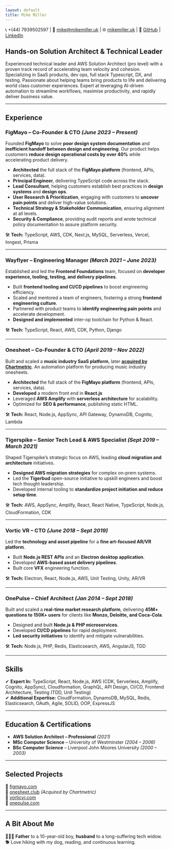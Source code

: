 ```yaml
---
layout: default
title: Mike Miller
---
```


📞 +(44) 7939502597 | 📧 [mike@mikemiller.uk](mailto:mike@mikemiller.uk) | 🌐 [mikemiller.uk](https://mikemiller.uk)  | 🔗 [GitHub](https://github.com/imikemiller) | [LinkedIn](https://www.linkedin.com/in/mike-miller-ab0b0845/) 

## **Hands-on Solution Architect & Technical Leader**  
Experienced technical leader and AWS Solution Architect (pro level) with a proven track record of accelerating team velocity and cohesion. Specializing in SaaS products, dev ops, full stack Typescript, DX, and testing. Passionate about helping teams bring products to life and delivering world class customer experiences. Expert at leveraging AI-driven automation to streamline workflows, maximise productivity, and rapidly deliver business value.

---

## **Experience**  

### **FigMayo – Co-Founder & CTO** *(June 2023 – Present)*  
Founded **FigMayo** to solve **poor design system documentation** and **inefficient handoff between design and engineering**. Our product helps customers **reduce design operational costs by over 40%** while accelerating product delivery.  

- **Architected** the full stack of the **FigMayo platform** (frontend, APIs, services, data).  
- **Principal Engineer**, delivering TypeScript code across the stack.  
- **Lead Consultant**, helping customers establish best practices in **design systems** and **design ops**.  
- **User Research & Prioritization**, engaging with customers to **uncover pain points** and deliver high-value solutions.  
- **Technical Strategy & Stakeholder Communication**, ensuring alignment at all levels.  
- **Security & Compliance**, providing audit reports and wrote technical policy documentation to assure platform security.  

🛠 **Tech:** TypeScript, AWS, CDK, Next.js, MySQL, Serverless, Vercel, Inngest, Prisma  

---

### **Wayflyer – Engineering Manager** *(March 2021 – June 2023)*  
Established and led the **Frontend Foundations** team, focused on **developer experience, tooling, testing, and delivery pipelines**.  

- Built **frontend tooling and CI/CD pipelines** to boost engineering efficiency.  
- Scaled and mentored a team of engineers, fostering a strong **frontend engineering culture**.  
- Partnered with product teams to **identify engineering pain points** and accelerate development.
- **Designed and implemented** inter-op toolchain for Python & React.

🛠 **Tech:** TypeScript, React, AWS, CDK, Python, Django  

---

### **Onesheet – Co-Founder & CTO** *(April 2019 – Nov 2022)*  
Built and scaled a **music industry SaaS platform**, later **[acquired by Chartmetric](https://www.musicbusinessworldwide.com/us-music-data-analytics-firm-chartmetric-acquires-uk-based-tech-startup-onesheet/)**. An automation platform for producing music industry onesheets.

- **Architected** the full stack of the **FigMayo platform** (frontend, APIs, services, data).  
- **Developed** a modern front end in **React.js**
- Leveraged **AWS Amplify** with **serverless architecture** for scalability.  
- Optimized for **SEO & performance**, publishing static HTML.  

🛠 **Tech:** React, Node.js, AppSync, API Gateway, DynamoDB, Cognito, Lambda  

---

### **Tigerspike – Senior Tech Lead & AWS Specialist** *(Sept 2019 – March 2021)*  
Shaped Tigerspike’s strategic focus on AWS, leading **cloud migration and architecture** initiatives.  

- **Designed AWS migration strategies** for complex on-prem systems.  
- Led the **Tigerbud** open-source initiative to upskill engineers and boost tech thought leadership.  
- Developed internal tooling to **standardize project initiation and reduce setup time**.  

🛠 **Tech:** AWS, AppSync, Amplify, React, React Native, TypeScript, Node.js, CloudFormation, CDK  

---

### **Vortic VR – CTO** *(June 2018 – Sept 2019)*  
Led the **technology and asset pipeline** for a **fine art-focused AR/VR platform**.  

- Built **Node.js REST APIs** and an **Electron desktop application**.  
- Developed **AWS-based asset delivery pipelines**.
- Built core **VFX** engineering function.

🛠 **Tech:** Electron, React, Node.js, AWS, Unit Testing, Unity, AR/VR  

---

### **OnePulse – Chief Architect** *(Jan 2014 – Sept 2018)*  
Built and scaled a **real-time market research platform**, delivering **45M+ questions to 150K+ users** for clients like **Monzo, Deloitte, and Coca-Cola**.  

- Designed and built **Node.js & PHP microservices**.  
- Developed **CI/CD pipelines** for rapid deployment.  
- **Led security initiatives** to identify and mitigate vulnerabilities.  

🛠 **Tech:** Node.js, PHP, Redis, Elasticsearch, AWS, AngularJS, TDD  

---

## **Skills**  

✔ **Expert In:** TypeScript, React, Node.js, AWS (CDK, Serverless, Amplify, Cognito, AppSync), Cloudformation, GraphQL, API Design, CI/CD, Frontend Architecture, Testing (TDD, Unit Testing)  
✔ **Additional Expertise:** CloudFormation, DynamoDB, MySQL, Redis, Elasticsearch, OAuth, Agile, SOLID, OOP, ExpressJS

---

## **Education & Certifications**  

- **AWS Solution Architect – Professional** *(2021)*  
- **MSc Computer Science** – University of Westminster *(2004 – 2006)*  
- **BSc Computer Science** – Liverpool John Moores University *(2000 – 2003)*  

---

## **Selected Projects**  

🔗 [figmayo.com](https://figmayo.com)  
🔗 [onesheet.club](https://www.onesheet.club) *(Acquired by Chartmetric)*  
🔗 [vorticvr.com](https://www.vorticvr.com)  
🔗 [onepulse.com](https://www.onepulse.com)  

---

## **A Bit About Me**  
👨‍👩‍👦 **Father** to a 10-year-old boy, **husband** to a long-suffering tech widow.  
🐕 Love hiking with my dog, reading, and continuous learning.  

